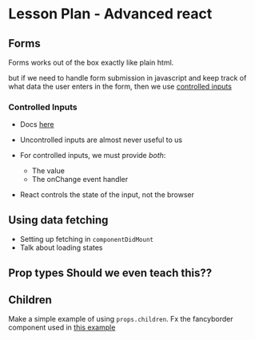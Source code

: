 # Lesson Plan - Advanced react

## Forms
Forms works out of the box exactly like plain html.

but if we need to handle form submission in javascript and keep track of what data the user enters in the form, then we use [controlled inputs](#controlled-inputs)

### Controlled Inputs
- Docs [here](https://reactjs.org/docs/forms.html#controlled-components)

- Uncontrolled inputs are almost never useful to us

- For controlled inputs, we must provide _both_:
  - The value
  - The onChange event handler

- React controls the state of the input, not the browser

## Using data fetching
- Setting up fetching in `componentDidMount`
- Talk about loading states


## Prop types **Should we even teach this??**


## Children
Make a simple example of using `props.children`. Fx the fancyborder component used in [this example](https://reactjs.org/docs/composition-vs-inheritance.html#containment)

